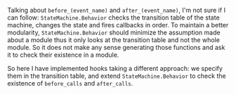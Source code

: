 Talking about `before_(event_name)` and `after_(event_name)`,
I'm not sure if I can follow: `StateMachine.Behavior` checks the transition table
of the state machine, changes the state and fires callbacks in order.
To maintain a better modularity, `StateMachine.Behavior` should minimize the assumption
made about a module thus it only looks at the transition table and not the whole module.
So it does not make any sense generating those functions and ask it to check their existence
in a module.

So here I have implemented hooks taking a different approach:
we specify them in the transition table,
and extend `StateMachine.Behavior` to check the existence of `before_calls` and `after_calls`.
